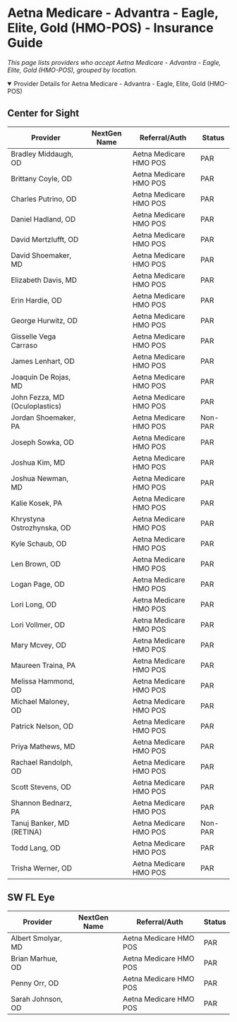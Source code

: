 # Aetna Medicare - Advantra - Eagle, Elite, Gold (HMO-POS) - Insurance Guide

*This page lists providers who accept Aetna Medicare - Advantra - Eagle, Elite, Gold (HMO-POS), grouped by location.*

<details open><summary>Provider Details for Aetna Medicare - Advantra - Eagle, Elite, Gold (HMO-POS)</summary>

## Center for Sight

| Provider | NextGen Name | Referral/Auth | Status |
|----------|-------------|--------------|--------|
| Bradley Middaugh, OD |  | Aetna Medicare HMO POS | PAR |
| Brittany Coyle, OD |  | Aetna Medicare HMO POS | PAR |
| Charles Putrino, OD |  | Aetna Medicare HMO POS | PAR |
| Daniel Hadland, OD |  | Aetna Medicare HMO POS | PAR |
| David Mertzlufft, OD |  | Aetna Medicare HMO POS | PAR |
| David Shoemaker, MD |  | Aetna Medicare HMO POS | PAR |
| Elizabeth Davis, MD |  | Aetna Medicare HMO POS | PAR |
| Erin Hardie, OD |  | Aetna Medicare HMO POS | PAR |
| George Hurwitz, OD |  | Aetna Medicare HMO POS | PAR |
| Gisselle Vega Carraso |  | Aetna Medicare HMO POS | PAR |
| James Lenhart, OD |  | Aetna Medicare HMO POS | PAR |
| Joaquin De Rojas, MD |  | Aetna Medicare HMO POS | PAR |
| John Fezza, MD (Oculoplastics) |  | Aetna Medicare HMO POS | PAR |
| Jordan Shoemaker, PA |  | Aetna Medicare HMO POS | Non-PAR |
| Joseph Sowka, OD |  | Aetna Medicare HMO POS | PAR |
| Joshua Kim, MD |  | Aetna Medicare HMO POS | PAR |
| Joshua Newman, MD |  | Aetna Medicare HMO POS | PAR |
| Kalie Kosek, PA |  | Aetna Medicare HMO POS | PAR |
| Khrystyna Ostrozhynska, OD |  | Aetna Medicare HMO POS | PAR |
| Kyle Schaub, OD |  | Aetna Medicare HMO POS | PAR |
| Len Brown, OD |  | Aetna Medicare HMO POS | PAR |
| Logan Page, OD |  | Aetna Medicare HMO POS | PAR |
| Lori Long, OD |  | Aetna Medicare HMO POS | PAR |
| Lori Vollmer, OD |  | Aetna Medicare HMO POS | PAR |
| Mary Mcvey, OD |  | Aetna Medicare HMO POS | PAR |
| Maureen Traina, PA |  | Aetna Medicare HMO POS | PAR |
| Melissa Hammond, OD |  | Aetna Medicare HMO POS | PAR |
| Michael Maloney, OD |  | Aetna Medicare HMO POS | PAR |
| Patrick Nelson, OD |  | Aetna Medicare HMO POS | PAR |
| Priya Mathews, MD |  | Aetna Medicare HMO POS | PAR |
| Rachael Randolph, OD |  | Aetna Medicare HMO POS | PAR |
| Scott Stevens, OD |  | Aetna Medicare HMO POS | PAR |
| Shannon Bednarz, PA |  | Aetna Medicare HMO POS | PAR |
| Tanuj Banker, MD (RETINA) |  | Aetna Medicare HMO POS | Non-PAR |
| Todd Lang, OD |  | Aetna Medicare HMO POS | PAR |
| Trisha Werner, OD |  | Aetna Medicare HMO POS | PAR |

## SW FL Eye

| Provider | NextGen Name | Referral/Auth | Status |
|----------|-------------|--------------|--------|
| Albert Smolyar, MD |  | Aetna Medicare HMO POS | PAR |
| Brian Marhue, OD |  | Aetna Medicare HMO POS | PAR |
| Penny Orr, OD |  | Aetna Medicare HMO POS | PAR |
| Sarah Johnson, OD |  | Aetna Medicare HMO POS | PAR |

</details>

